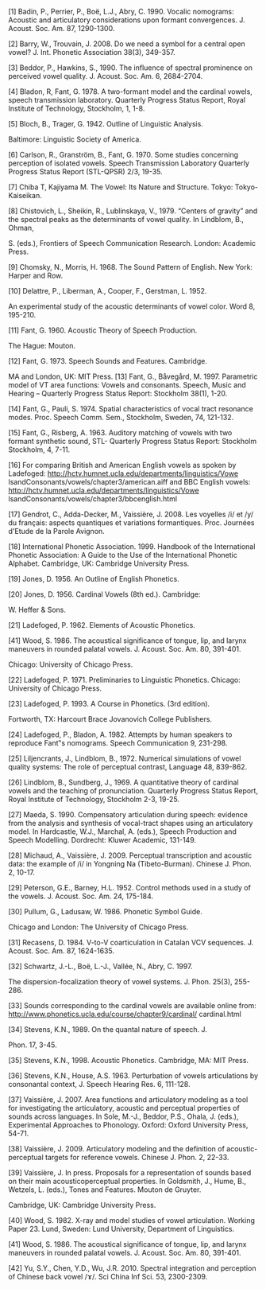 [1] Badin, P., Perrier, P., Boë, L.J., Abry, C. 1990. Vocalic nomograms: Acoustic and articulatory considerations upon formant convergences. J. Acoust. Soc. Am. 87, 1290-1300.

[2] Barry, W., Trouvain, J. 2008. Do we need a symbol for a central open vowel? J. Int. Phonetic Association 38(3), 349-357.

[3] Beddor, P., Hawkins, S., 1990. The influence of spectral prominence on perceived vowel quality. J. Acoust. Soc. Am. 6, 2684-2704.

[4] Bladon, R, Fant, G. 1978. A two-formant model and the cardinal vowels, speech transmission laboratory. Quarterly Progress Status Report, Royal Institute of Technology, Stockholm, 1, 1-8.

[5] Bloch, B., Trager, G. 1942. Outline of Linguistic Analysis.

Baltimore: Linguistic Society of America.

[6] Carlson, R., Granström, B., Fant, G. 1970. Some studies concerning perception of isolated vowels. Speech Transmission Laboratory Quarterly Progress Status Report (STL-QPSR) 2/3, 19-35.

[7] Chiba T, Kajiyama M. The Vowel: Its Nature and Structure. Tokyo: Tokyo-Kaiseikan.

[8] Chistovich, L., Sheikin, R., Lublinskaya, V., 1979. “Centers of gravity” and the spectral peaks as the determinants of vowel quality. In Lindblom, B., Ohman,

S. (eds.), Frontiers of Speech Communication Research. London: Academic Press.

[9] Chomsky, N., Morris, H. 1968. The Sound Pattern of English. New York: Harper and Row.

[10] Delattre, P., Liberman, A., Cooper, F., Gerstman, L. 1952.

An experimental study of the acoustic determinants of vowel color. Word 8, 195-210.

[11] Fant, G. 1960. Acoustic Theory of Speech Production.

The Hague: Mouton.

[12] Fant, G. 1973. Speech Sounds and Features. Cambridge.

MA and London, UK: MIT Press.
[13] Fant, G., Båvegård, M. 1997. Parametric model of VT area functions: Vowels and consonants. Speech, Music and Hearing – Quarterly Progress Status Report: Stockholm 38(1), 1-20.

[14] Fant, G., Pauli, S. 1974. Spatial characteristics of vocal tract resonance modes. Proc. Speech Comm. Sem., Stockholm, Sweden, 74, 121-132.

[15] Fant, G., Risberg, A. 1963. Auditory matching of vowels with two formant synthetic sound, STL- Quarterly Progress Status Report: Stockholm Stockholm, 4, 7-11.

[16] For comparing British and American English vowels as spoken by Ladefoged: http://hctv.humnet.ucla.edu/departments/linguistics/Vowe lsandConsonants/vowels/chapter3/american.aiff and BBC English vowels: http://hctv.humnet.ucla.edu/departments/linguistics/Vowe lsandConsonants/vowels/chapter3/bbcenglish.html

[17] Gendrot, C., Adda-Decker, M., Vaissière, J. 2008. Les voyelles /i/ et /y/ du français: aspects quantiques et variations formantiques. Proc. Journées d'Etude de la Parole Avignon.

[18] International Phonetic Association. 1999. Handbook of the International Phonetic Association: A Guide to the Use of the International Phonetic Alphabet. Cambridge, UK: Cambridge University Press.

[19] Jones, D. 1956. An Outline of English Phonetics.

[20] Jones, D. 1956. Cardinal Vowels (8th ed.). Cambridge:

W. Heffer & Sons.

[21] Ladefoged, P. 1962. Elements of Acoustic Phonetics.

[41] Wood, S. 1986. The acoustical significance of tongue, lip, and larynx maneuvers in rounded palatal vowels. J. Acoust. Soc. Am. 80, 391-401.

Chicago: University of Chicago Press.

[22] Ladefoged, P. 1971. Preliminaries to Linguistic Phonetics. Chicago: University of Chicago Press.

[23] Ladefoged, P. 1993. A Course in Phonetics. (3rd edition).

Fortworth, TX: Harcourt Brace Jovanovich College Publishers.

[24] Ladefoged, P., Bladon, A. 1982. Attempts by human speakers to reproduce Fant‟s nomograms. Speech Communication 9, 231-298.

[25] Liljencrants, J., Lindblom, B., 1972. Numerical simulations of vowel quality systems: The role of perceptual contrast, Language 48, 839-862.

[26] Lindblom, B., Sundberg, J., 1969. A quantitative theory of cardinal vowels and the teaching of pronunciation. Quarterly Progress Status Report, Royal Institute of Technology, Stockholm 2-3, 19-25.

[27] Maeda, S. 1990. Compensatory articulation during speech: evidence from the analysis and synthesis of vocal-tract shapes using an articulatory model. In Hardcastle, W.J., Marchal, A. (eds.), Speech Production and Speech Modelling. Dordrecht: Kluwer Academic, 131-149.

[28] Michaud, A., Vaissière, J. 2009. Perceptual transcription and acoustic data: the example of /i/ in Yongning Na (Tibeto-Burman). Chinese J. Phon. 2, 10-17.

[29] Peterson, G.E., Barney, H.L. 1952. Control methods used in a study of the vowels. J. Acoust. Soc. Am. 24, 175-184.

[30] Pullum, G., Ladusaw, W. 1986. Phonetic Symbol Guide.

Chicago and London: The University of Chicago Press.

[31] Recasens, D. 1984. V-to-V coarticulation in Catalan VCV sequences. J. Acoust. Soc. Am. 87, 1624-1635.

[32] Schwartz, J.-L., Boë, L.-J., Vallée, N., Abry, C. 1997.

The dispersion-focalization theory of vowel systems. J. Phon. 25(3), 255-286.

[33] Sounds corresponding to the cardinal vowels are available online from: http://www.phonetics.ucla.edu/course/chapter9/cardinal/ cardinal.html

[34] Stevens, K.N., 1989. On the quantal nature of speech. J.

Phon. 17, 3-45.

[35] Stevens, K.N., 1998. Acoustic Phonetics. Cambridge, MA: MIT Press.

[36] Stevens, K.N., House, A.S. 1963. Perturbation of vowels articulations by consonantal context, J. Speech Hearing Res. 6, 111-128.

[37] Vaissière, J. 2007. Area functions and articulatory modeling as a tool for investigating the articulatory, acoustic and perceptual properties of sounds across languages. In Sole, M.-J., Beddor, P.S., Ohala, J. (eds.), Experimental Approaches to Phonology. Oxford: Oxford University Press, 54-71.

[38] Vaissière, J. 2009. Articulatory modeling and the definition of acoustic-perceptual targets for reference vowels. Chinese J. Phon. 2, 22-33.

[39] Vaissière, J. In press. Proposals for a representation of sounds based on their main acousticoperceptual properties. In Goldsmith, J., Hume, B., Wetzels, L. (eds.), Tones and Features. Mouton de Gruyter.

Cambridge, UK: Cambridge University Press.

[40] Wood, S. 1982. X-ray and model studies of vowel articulation. Working Paper 23. Lund, Sweden: Lund University, Department of Linguistics.

[41] Wood, S. 1986. The acoustical significance of tongue, lip, and larynx maneuvers in rounded palatal vowels. J. Acoust. Soc. Am. 80, 391-401.

[42] Yu, S.Y., Chen, Y.D., Wu, J.R. 2010. Spectral integration and perception of Chinese back vowel /ɤ/. Sci China Inf Sci. 53, 2300-2309.
